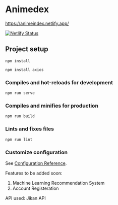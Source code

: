 # Animedex

https://animeindex.netlify.app/ 

[![Netlify Status](https://api.netlify.com/api/v1/badges/d4f8a98d-bcd4-48f4-93ce-fba665a9a90c/deploy-status)](https://app.netlify.com/sites/animeindex/deploys)

## Project setup
```
npm install
```

```
npm install axios
```

### Compiles and hot-reloads for development
```
npm run serve
```

### Compiles and minifies for production
```
npm run build
```

### Lints and fixes files
```
npm run lint
```

### Customize configuration
See [Configuration Reference](https://cli.vuejs.org/config/).

Features to be added soon:
1. Machine Learning Recommendation System
2. Account Registeration

API used: Jikan API
